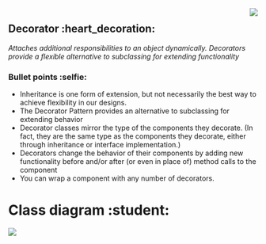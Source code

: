 <img align="right" src="https://user-images.githubusercontent.com/25085025/176230489-a7cc2b65-3504-4632-9dbf-4f3246f2083d.png"/>
<p><h2>Decorator :heart_decoration:</h2><i>Attaches additional
responsibilities to an object dynamically.
Decorators provide a flexible alternative to
subclassing for extending functionality</i></p>
<h3>Bullet points :selfie:</h3>
<ul>
  <li>Inheritance is one form of
extension, but not necessarily
the best way to achieve flexibility
in our designs.</li>
  <li>The Decorator Pattern provides
an alternative to subclassing for
extending behavior</li>
  <li>Decorator classes mirror the
type of the components they
decorate. (In fact, they are the
same type as the components
they decorate, either through
inheritance or interface
implementation.)</li>
  <li>Decorators change the behavior
of their components by adding
new functionality before and/or
after (or even in place of) method
calls to the component</li>
  <li>You can wrap a component with
any number of decorators.</li>
</ul>
<h1>Class diagram :student:</h1>
<img align="left" src="https://user-images.githubusercontent.com/25085025/176230496-1c241e63-0990-408e-a20b-294b75baeb06.png"/>
